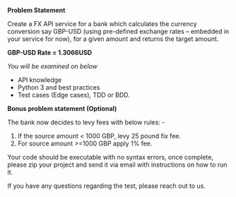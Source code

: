 **Problem Statement**

Create a FX API service for a bank which calculates the currency conversion say GBP-USD (using pre-defined exchange rates – embedded in your service for now), for a given amount and returns the target amount.

**GBP-USD Rate = 1.3066USD**

_You will be examined on below_

- API knowledge
- Python 3 and best practices
- Test cases (Edge cases), TDD or BDD.

**Bonus problem statement (Optional)**

The bank now decides to levy fees with below rules: -

1. If the source amount < 1000 GBP, levy 25 pound fix fee.
2. For source amount >=1000 GBP apply 1% fee.

Your code should be executable with no syntax errors, once complete, please zip your project and send it via email with instructions on how to run it.

If you have any questions regarding the test, please reach out to us.

